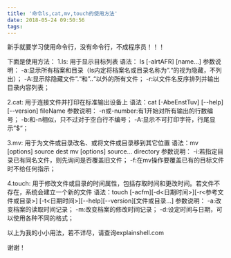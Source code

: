 ```yaml
---
title: '命令ls,cat,mv,touch的使用方法'
date: 2018-05-24 09:50:56
tags:
---
```


  新手就要学习使用命令行，没有命令行，不成程序员！！！

  下面是使用方法：
  1.ls: 用于显示目标列表
      语法： ls [-alrtAFR] [name...]
      参数说明：
        -a:显示所有档案和目录（ls内定将档案名或目录名称为”.“的视为隐藏，不列出）；
        -A:显示除隐藏文件”.“和”..“以外的所有文件；
        -r:以文件名反序排列并输出目录内容列表；
     

  2.cat: 用于连接文件并打印在标准输出设备上
      语法：cat [-AbeEnstTuv] [--help] [--version] fileName
      参数说明：
        -n或-number:有1开始对所有输出的行数编号；
        -b:和-n相似，只不过对于空白行不编号；
        -A:显示不可打印字符，行尾显示”$“；
      

  3.mv: 用于为文件或目录改名、或将文件或目录移到其它位置
      语法：mv [options] source dest
            mv [options] source... directory
      参数说明：
        -i:若指定目录已有同名文件，则先询问是否覆盖旧文件；
        -f:在mv操作要覆盖已有的目标文件时不给任何指示；

  4.touch: 用于修改文件或目录的时间属性，包括存取时间和更改时间。若文件不存在，系统会建立一个新的文件
      语法：touch [-acfm][-d<日期时间>][-r<参考文件或目录>] [-t<日期时间>][--help][--version][文件或目录…]
      参数说明：
        -a:改变档案的读取时间记录；
        -m:改变档案的修改时间记录；
        -d:设定时间与日期，可以使用各种不同的格式；

  以上为我的小小用法，若不详尽，请查询explainshell.com
  
  谢谢！